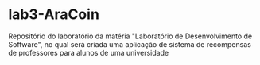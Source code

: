 # lab3-AraCoin
Repositório do laboratório da matéria "Laboratório de Desenvolvimento de Software", no qual será criada uma aplicação de sistema de recompensas de professores para alunos de uma universidade
